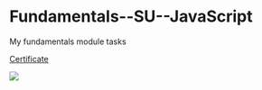 # Fundamentals--SU--JavaScript
My fundamentals module tasks

 [Certificate](https://softuni.bg/certificates/details/74740/63fe8872 "Certificate link")
 
 ![](https://softuni.bg/Content/images/open-graph/university-default-og.png)

